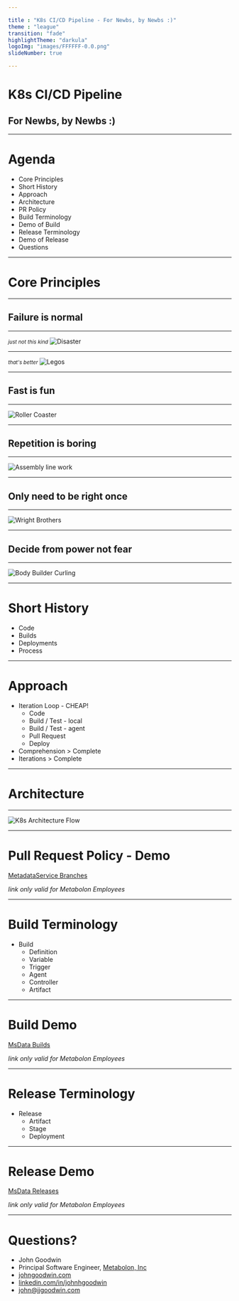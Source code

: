 ```yaml
---

title : "K8s CI/CD Pipeline - For Newbs, by Newbs :)"
theme : "league"
transition: "fade"
highlightTheme: "darkula"
logoImg: "images/FFFFFF-0.0.png"
slideNumber: true

---
```


# K8s CI/CD Pipeline

## For Newbs, by Newbs :)

---

# Agenda

* Core Principles
* Short History
* Approach
* Architecture
* PR Policy
* Build Terminology
* Demo of Build
* Release Terminology
* Demo of Release
* Questions

---

# Core Principles

---

## Failure is normal

---

<small>_just not this kind_</small>
![Disaster](images/house-alley-rubble-disaster-event-demolition-494543-pxhere.com.jpg)


---

<small>_that's better_</small>
![Legos](images/play-colorful-yellow-toy-children-toys-1233577-pxhere.com.jpg)


---

## Fast is fun

---

![Roller Coaster](images/landscape-sky-earth-vintage-beauty-amusement-ride-1418638-pxhere.com.jpg)

---

## Repetition is boring

---

![Assembly line work](images/play-workshop-biology-games-operator-the-assembly-line-717696-pxhere.com.jpg)

---

## Only need to be right once

---

![Wright Brothers](images/wing-technology-wave-wind-fly-aircraft-1142513-pxhere.com.jpg)

---

## Decide from power not fear

---

![Body Builder Curling](images/man-sport-male-young-athletic-training-714756-pxhere.com.jpg)

---

# Short History

* Code
* Builds
* Deployments
* Process

---

# Approach

* Iteration Loop - CHEAP!
    * Code
    * Build / Test - local
    * Build / Test - agent
    * Pull Request
    * Deploy
* Comprehension > Complete
* Iterations > Complete

---

# Architecture

---

![K8s Architecture Flow](images/MetabolonK8sArchitecture.svg)

---

# Pull Request Policy - Demo

[MetadataService Branches](https://metabolondev.visualstudio.com/MsData/_git/MetadataService/branches)

_link only valid for Metabolon Employees_

---

# Build Terminology

* Build
  * Definition
  * Variable
  * Trigger
  * Agent
  * Controller
  * Artifact

---

# Build Demo

[MsData Builds](https://metabolondev.visualstudio.com/MsData/_build)

_link only valid for Metabolon Employees_

---

# Release Terminology

* Release
  * Artifact
  * Stage
  * Deployment

---

# Release Demo

[MsData Releases](https://metabolondev.visualstudio.com/MsData/_release)

_link only valid for Metabolon Employees_

---

# Questions?

* John Goodwin
* Principal Software Engineer, [Metabolon, Inc](https://www.metabolon.com)
* [johngoodwin.com](http://johngoodwin.com)
* [linkedin.com/in/johnhgoodwin](https://linkedin.com/in/johnhgoodwin)
* [john@jjgoodwin.com](mailto:john@jjgoodwin.com)
